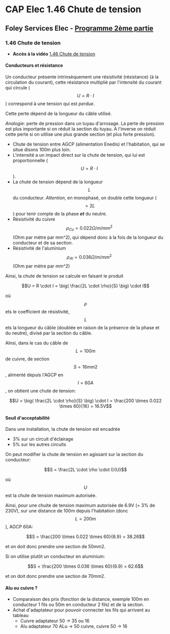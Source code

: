 # CAP Elec 1.46 Chute de tension
## Foley Services Elec - [Programme 2ème partie](../2eme_partie/README.md)

### 1.46 Chute de tension

- **Accès à la vidéo** [1.46 Chute de tension](https://youtu.be/9riZqBhiBao)

#### Conducteurs et résistance

Un conducteur présente intrinsèquement une résistivité (résistance) (à la circulation du courant), cette résistance multiplié par l'intensité du courant qui circule ($$U = R \cdot I$$) correspond à une tension qui est *perdue*.

Cette perte dépend de la longueur du câble utilisé.

*Analogie*: perte de pression dans un tuyau d'arrosage. La perte de pression est plus importante si on réduit la section du tuyau. A l'inverse on réduit cette perte si on uitlise une plus grande section (et plus forte pression).

- Chute de tension entre AGCP (alimentation Enedis) et l'habitation, qui se situe disons 100m plus loin.
- L'intensité a un impact direct sur la chute de tension, qui lui est proportionnelle ($$U = R \cdot I$$).
- La chute de tension dépend de la longueur $$L$$ du conducteur. *Attention*, en monophasé, on double cette longueur ($$= 2L$$)  pour tenir compte de la phase ***et*** du neutre.
- Résistivité du cuivre $$\rho_{Cu} = 0.022 \Omega / m / mm^2$$ (Ohm par mètre par mm^2), qui dépend donc à la fois de la longueur du conducteur et de sa section.
- Résistivité de l'aluminium $$\rho_{Al} = 0.036 \Omega / m / mm^2$$ (Ohm par mètre par mm^2)

Ainsi, la chute de tension se calcule en faisant le produit

$$U = R \cdot I = \big( \frac{2L \cdot \rho}{S} \big) \cdot I$$

où $$\rho$$ ets le coefficient de résistivité, $$L$$ ets la longueur du câble (doublée en raison de la présence de la phase et du neutre), divisé par la section du câble.

AInsi, dans le cas du câble de $$L =100m$$ de cuivre, de section $$S = 16mm2$$, alimenté depuis l'AGCP en $$I = 60A$$, on obtient une chute de tension:

$$U = \big( \frac{2L \cdot \rho}{S} \big) \cdot I = \frac{200 \times 0.022 \times 60}{16} = 16.5V$$

#### Seuil d'acceptabilité

Dans une installation, la chute de tension est encadrée

- 3% sur un circuit d'éclairage
- 5% sur les autres circuits

On peut modifier la chute de tension en agissant sur la section du conducteur:

$$S = \frac{2L \cdot \rho \cdot I}{U}$$

où $$U$$ est la chute de tension maximum autorisée.

Ainsi, pour une chuite de tension maximum autorisée de 6.9V (= 3% de 230V), sur une distance de 100m depuis l'habitation (donc $$L = 200m$$), AGCP 60A:

$$S = \frac{200 \times 0.022 \times 60}{6.9} = 38.26$$

et on doit donc prendre une section de 50mm2.

Si on utilise plutôt un conducteur en aluminium:

$$S = \frac{200 \times 0.036 \times 60}{6.9} = 62.6$$

et on doit donc prendre une section de 70mm2.

#### Alu ou cuivre ?

- Comparaison des prix (fonction de la distance, exemple 100m en conducteur 1 fils ou 50m en conducteur 2 fils) et de la section.
- Achat d'adaptateur pour pouvoir connecter les fils qui arrivent au tableau
  - Cuivre adaptateur 50 -> 35 ou 16
  - Alu adaptateur 70 ALu -> 50 cuivre, cuivre 50 -> 16



 
